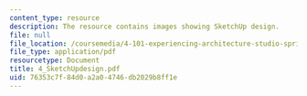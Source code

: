```yaml
---
content_type: resource
description: The resource contains images showing SketchUp design.
file: null
file_location: /coursemedia/4-101-experiencing-architecture-studio-spring-2003/76353c7f84d0a2a04746db2029b8ff1e_4_SketchUpdesign.pdf
file_type: application/pdf
resourcetype: Document
title: 4_SketchUpdesign.pdf
uid: 76353c7f-84d0-a2a0-4746-db2029b8ff1e
---
```

